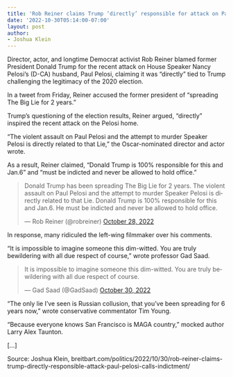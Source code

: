 ```yaml
---
title: 'Rob Reiner claims Trump ‘directly’ responsible for attack on Paul Pelosi, calls for indictment'
date: '2022-10-30T05:14:00-07:00'
layout: post
author:
- Joshua Klein
---
```


Director, actor, and longtime Democrat activist Rob Reiner blamed former President Donald Trump for the recent attack on House Speaker Nancy Pelosi’s (D-CA) husband, Paul Pelosi, claiming it was “directly” tied to Trump challenging the legitimacy of the 2020 election.

In a tweet from Friday, Reiner accused the former president of “spreading The Big Lie for 2 years.”

Trump’s questioning of the election results, Reiner argued, “directly” inspired the recent attack on the Pelosi home.

“The violent assault on Paul Pelosi and the attempt to murder Speaker Pelosi is directly related to that Lie,” the Oscar-nominated director and actor wrote.

As a result, Reiner claimed, “Donald Trump is 100% responsible for this and Jan.6” and “must be indicted and never be allowed to hold office.”

<blockquote class="twitter-tweet"><p lang="en" dir="ltr">Donald Trump has been spreading The Big Lie for 2 years. The violent assault on Paul Pelosi and the attempt to murder Speaker Pelosi is directly related to that Lie. Donald Trump is 100% responsible for this and Jan.6. He must be indicted and never be allowed to hold office.</p>&mdash; Rob Reiner (@robreiner) <a href="https://twitter.com/robreiner/status/1586092301285146624?ref_src=twsrc%5Etfw">October 28, 2022</a></blockquote> <script async src="https://platform.twitter.com/widgets.js" charset="utf-8"></script>

In response, many ridiculed the left-wing filmmaker over his comments.

“It is impossible to imagine someone this dim-witted. You are truly bewildering with all due respect of course,” wrote professor Gad Saad.

<blockquote class="twitter-tweet"><p lang="en" dir="ltr">It is impossible to imagine someone this dim-witted. You are truly bewildering with all due respect of course.</p>&mdash; Gad Saad (@GadSaad) <a href="https://twitter.com/GadSaad/status/1586549652433911808?ref_src=twsrc%5Etfw">October 30, 2022</a></blockquote> <script async src="https://platform.twitter.com/widgets.js" charset="utf-8"></script>

“The only lie I’ve seen is Russian collusion, that you’ve been spreading for 6 years now,” wrote conservative commentator Tim Young.

“Because everyone knows San Francisco is MAGA country,” mocked author Larry Alex Taunton.

\[…\]

Source: Joshua Klein, breitbart.com/politics/2022/10/30/rob-reiner-claims-trump-directly-responsible-attack-paul-pelosi-calls-indictment/
